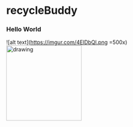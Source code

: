 # recycleBuddy 
### Hello World 
![alt text](https://imgur.com/4ElDbQl.png =500x)
<img src="https://imgur.com/4ElDbQl.png" alt="drawing" width="200"/>

